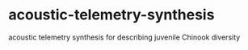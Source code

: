 # acoustic-telemetry-synthesis
acoustic telemetry synthesis for describing juvenile Chinook diversity 
